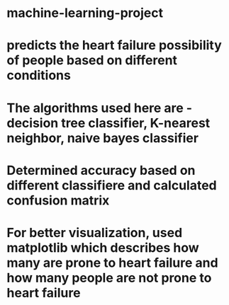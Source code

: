 # machine-learning-project
# predicts the heart failure possibility of people based on different conditions
# The algorithms used here are - decision tree classifier, K-nearest neighbor, naive bayes classifier
# Determined accuracy based on different classifiere and calculated confusion matrix
# For better visualization, used matplotlib which describes how many are prone to heart failure and how many people are not prone to heart failure 
